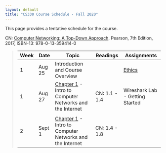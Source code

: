 ```yaml
---
layout: default
title: "CS330 Course Schedule - Fall 2020"
---
```


This page provides a tentative schedule for the course.

CN: [Computer Networking: A Top-Down Approach](https://www.pearson.com/us/higher-education/program/Kurose-Computer-Networking-A-Top-Down-Approach-7th-Edition/PGM1101673.html). Pearson, 7th Edition, 2017, ISBN-13: 978-0-13-359414-0


>  Week    | Date     | Topic        | Readings   | Assignments                                  
> -------- | -------- | ------------ | ---------- | -------------------------------------
> 1 | Aug 25 | Introduction and Course Overview | | [Ethics](../assign/assignment01.html)
> 1 | Aug 27 | [Chapter 1](../slides/chapter_1.pdf) - Intro to Computer Networks and the Internet | CN: 1.1 - 1.4 | Wireshark Lab - Getting Started
> | | | |
> 2  | Sept 1 | [Chapter 1](../slides/chapter_1.pdf) - Intro to Computer Networks and the Internet | CN: 1.4 - 1.8 |
